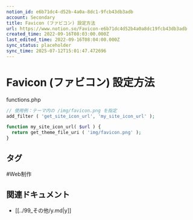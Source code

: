 ```yaml
---
notion_id: e6b71dc4-d52b-4a0a-8dc1-9fcb43db3adb
account: Secondary
title: Favicon (ファビコン) 設定方法
url: https://www.notion.so/Favicon-e6b71dc4d52b4a0a8dc19fcb43db3adb
created_time: 2022-09-16T08:03:00.000Z
last_edited_time: 2022-09-16T08:04:00.000Z
sync_status: placeholder
sync_time: 2025-07-12T15:01:47.472696
---
```

# Favicon (ファビコン) 設定方法

functions.php
```php
// 使用例：テーマ内の /img/favicon.png を指定
add_filter ( 'get_site_icon_url', 'my_site_icon_url' );

function my_site_icon_url( $url ) {
  return get_theme_file_uri ( 'img/favicon.png' );
}
```

## タグ

#Web制作 

## 関連ドキュメント

- [[../99_その他/y.md|y]]
